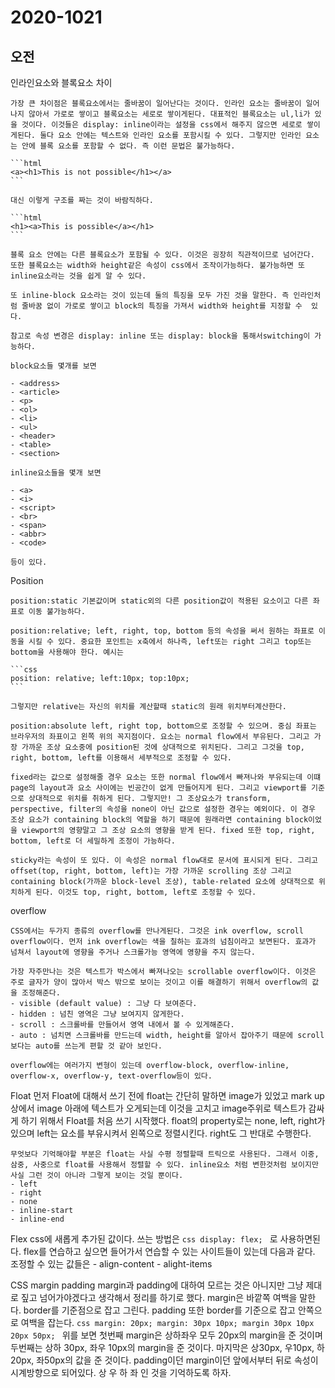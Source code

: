 # 2020-1021
## 오전

인라인요소와 블록요소 차이

    가장 큰 차이점은 블록요소에서는 줄바꿈이 일어난다는 것이다. 인라인 요소는 줄바꿈이 일어나지 않아서 가로로 쌓이고 블록요소는 세로로 쌓이게된다. 대표적인 블록요소는 ul,li가 있을 것이다. 이것들은 display: inline이라는 설정을 css에서 해주지 않으면 세로로 쌓이게된다. 둘다 요소 안에는 텍스트와 인라인 요소를 포함시킬 수 있다. 그렇지만 인라인 요소는 안에 블록 요소를 포함할 수 없다. 즉 이런 문법은 불가능하다.

    ```html
    <a><h1>This is not possible</h1></a>
    ```

    대신 이렇게 구조를 짜는 것이 바람직하다.

    ```html
    <h1><a>This is possible</a></h1>
    ```

    블록 요소 안에는 다른 블록요소가 포함될 수 있다. 이것은 굉장히 직관적이므로 넘어간다. 또한 블록요소는 width와 height같은 속성이 css에서 조작이가능하다. 불가능하면 또 inline요소라는 것을 쉽게 알 수 있다.

    또 inline-block 요소라는 것이 있는데 둘의 특징을 모두 가진 것을 말한다. 즉 인라인처럼 줄바꿈 없이 가로로 쌓이고 block의 특징을 가져서 width와 height를 지정할 수  있다. 

    참고로 속성 변경은 display: inline 또는 display: block을 통해서switching이 가능하다.

    block요소들 몇개를 보면

    - <address>
    - <article>
    - <p>
    - <ol>
    - <li>
    - <ul>
    - <header>
    - <table>
    - <section>

    inline요소들을 몇개 보면

    - <a>
    - <i>
    - <script>
    - <br>
    - <span>
    - <abbr>
    - <code>

    등이 있다.

Position

    position:static 기본값이며 static외의 다른 position값이 적용된 요소이고 다른 좌표로 이동 불가능하다.

    position:relative; left, right, top, bottom 등의 속성을 써서 원하는 좌표로 이동을 시킬 수 있다. 중요한 포인트는 x축에서 하나즉, left또는 right 그리고 top또는 bottom을 사용해야 한다. 예시는

    ```css
    position: relative; left:10px; top:10px;
    ```

    그렇지만 relative는 자신의 위치를 계산할때 static의 원래 위치부터계산한다. 

    position:absolute left, right top, bottom으로 조정할 수 있으며. 중심 좌표는 브라우저의 좌표이고 왼쪽 위의 꼭지점이다. 요소는 normal flow에서 부유된다. 그리고 가장 가까운 조상 요소중에 position된 것에 상대적으로 위치된다. 그리고 그것을 top, right, bottom, left를 이용해서 세부적으로 조정할 수 있다. 

    fixed라는 값으로 설정해줄 경우 요소는 또한 normal flow에서 빠져나와 부유되는데 이떄 page의 layout과 요소 사이에는 빈공간이 없게 만들어지게 된다. 그리고 viewport를 기준으로 상대적으로 위치를 취하게 된다. 그렇지만! 그 조상요소가 transform, perspective, filter의 속성을 none이 아닌 값으로 설정한 경우는 예외이다. 이 경우 조상 요소가 containing block의 역할을 하기 때문에 원래라면 containing block이었을 viewport의 영향말고 그 조상 요소의 영향을 받게 된다. fixed 또한 top, right, bottom, left로 더 세밀하게 조정이 가능하다.

    sticky라는 속성이 또 있다. 이 속성은 normal flow대로 문서에 표시되게 된다. 그리고 offset(top, right, bottom, left)는 가장 가까운 scrolling 조상 그리고 containing block(가까운 block-level 조상), table-related 요소에 상대적으로 위치하게 된다. 이것도 top, right, bottom, left로 조정할 수 있다. 
overflow

    CSS에서는 두가지 종류의 overflow를 만나게된다. 그것은 ink overflow, scroll overflow이다. 먼저 ink overflow는 색을 칠하는 효과의 넘침이라고 보면된다. 효과가 넘쳐서 layout에 영향을 주거나 스크롤가능 영역에 영향을 주지 않는다. 

    가장 자주만나는 것은 텍스트가 박스에서 빠져나오는 scrollable overflow이다. 이것은 주로 글자가 양이 많아서 박스 밖으로 보이는 것이고 이를 해결하기 위해서 overflow의 값을 조정해준다. 
    - visible (default value) : 그냥 다 보여준다. 
    - hidden : 넘친 영역은 그냥 보여지지 않게한다.
    - scroll : 스크롤바를 만들어서 영역 내에서 볼 수 있게해준다.
    - auto : 넘치면 스크롤바를 만드는데 width, height를 알아서 잡아주기 때문에 scroll보다는 auto를 쓰는게 편할 것 같아 보인다.
    
    overflow에는 여러가지 변형이 있는데 overflow-block, overflow-inline, overflow-x, overflow-y, text-overflow등이 있다. 

Float
    먼저 Float에 대해서 쓰기 전에 float는 간단히 말하면 image가 있었고 mark up상에서 image 아래에 텍스트가 오게되는데 이것을 고치고 image주위로 텍스트가 감싸게 하기 위해서 Float를 처음 쓰기 시작했다. float의 property로는 none, left, right가 있으며 left는 요소를 부유시켜서 왼쪽으로 정렬시킨다. right도 그 반대로 수행한다. 

    무엇보다 기억해야할 부분은 float는 사실 수평 정렬할때 트릭으로 사용된다. 그래서 이중, 삼중, 사중으로 float를 사용해서 정렬할 수 있다. inline요소 처럼 변한것처럼 보이지만 사실 그런 것이 아니라 그렇게 보이는 것일 뿐이다. 
    - left
    - right
    - none
    - inline-start
    - inline-end

Flex
    css에 새롭게 추가된 값이다. 쓰는 방법은
    ```css
    display: flex;
    ```
    로 사용하면된다. flex를 연습하고 싶으면 들어가서 연습할 수 있는 사이트들이 있는데 다음과 같다. 조정할 수 있는 값들은
    - align-content
    - alight-items

CSS margin padding
    margin과 padding에 대하여 모르는 것은 아니지만 그냥 제대로 짚고 넘어가야겠다고 생각해서 정리를 하기로 했다.
    margin은 바깥쪽 여백을 말한다. border를 기준점으로 잡고 그린다. padding 또한 border를 기준으로 잡고 안쪽으로 여백을 잡는다. 
    ```css
     margin: 20px;
     margin: 30px 10px;
     margin 30px 10px 20px 50px;
    ```
    위를 보면 첫번째 margin은 상하좌우 모두 20px의 margin을 준 것이며 두번째는 상하 30px, 좌우 10px의 margin을 준 것이다. 마지막은 상30px, 우10px, 하20px, 좌50px의 값을 준 것이다.
    padding이던 margin이던 앞에서부터 뒤로 속성이 시계방향으로 되어있다. 상 우 하 좌 인 것을 기억하도록 하자. 


